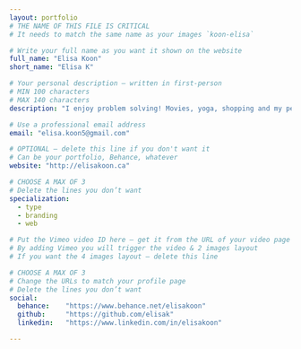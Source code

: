 ```yaml
---
layout: portfolio
# THE NAME OF THIS FILE IS CRITICAL
# It needs to match the same name as your images `koon-elisa`

# Write your full name as you want it shown on the website
full_name: "Elisa Koon"
short_name: "Elisa K"

# Your personal description — written in first-person
# MIN 100 characters
# MAX 140 characters
description: "I enjoy problem solving! Movies, yoga, shopping and my pets are my favourite. Sweets are my Kryptonite. My friends are my heroes."

# Use a professional email address
email: "elisa.koon5@gmail.com"

# OPTIONAL — delete this line if you don't want it
# Can be your portfolio, Behance, whatever
website: "http://elisakoon.ca"

# CHOOSE A MAX OF 3
# Delete the lines you don’t want
specialization:
  - type
  - branding
  - web

# Put the Vimeo video ID here — get it from the URL of your video page
# By adding Vimeo you will trigger the video & 2 images layout
# If you want the 4 images layout — delete this line

# CHOOSE A MAX OF 3
# Change the URLs to match your profile page
# Delete the lines you don’t want
social:
  behance:    "https://www.behance.net/elisakoon"
  github:     "https://github.com/elisak"
  linkedin:   "https://www.linkedin.com/in/elisakoon"

---
```

